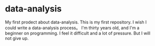 # data-analysis
My first prodect about data-analysis.
This is my first repository. I wish I could write a data-analysis process。
I'm thirty years old, and I'm a beginner on programming. I feel it difficult and a lot of pressure. But I will not give up.
